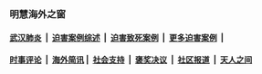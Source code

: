 
### 明慧海外之窗

####  [武汉肺炎](indexes/365.md?t=03081500) &nbsp;|&nbsp;  [迫害案例综述](indexes/328.md?t=03081500) &nbsp;|&nbsp; [迫害致死案例](indexes/277.md?t=03081500)  &nbsp;|&nbsp; [更多迫害案例](indexes/81.md?t=03081500)  &nbsp;|&nbsp; 
####  [时事评论](indexes/19.md?t=03081500) &nbsp;|&nbsp; [海外简讯](indexes/245.md?t=03081500)&nbsp;|&nbsp;  [社会支持](indexes/140.md?t=03081500) &nbsp;|&nbsp; [褒奖决议](indexes/282.md?t=03081500) &nbsp;|&nbsp; [社区报道](indexes/91.md?t=03081500)  &nbsp;|&nbsp; [天人之间](indexes/78.md?t=03081500) 

